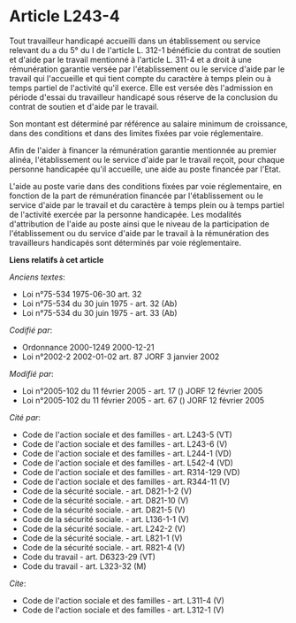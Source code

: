 # Article L243-4

Tout travailleur handicapé accueilli dans un établissement ou service relevant du a du 5° du I de l'article L. 312-1
bénéficie du contrat de soutien et d'aide par le travail mentionné à l'article L. 311-4 et a droit à une rémunération
garantie versée par l'établissement ou le service d'aide par le travail qui l'accueille et qui tient compte du caractère à
temps plein ou à temps partiel de l'activité qu'il exerce. Elle est versée dès l'admission en période d'essai du travailleur
handicapé sous réserve de la conclusion du contrat de soutien et d'aide par le travail. 

Son montant est déterminé par référence au salaire minimum de croissance, dans des conditions et dans des limites fixées par
voie réglementaire. 

Afin de l'aider à financer la rémunération garantie mentionnée au premier alinéa, l'établissement ou le service d'aide par le
travail reçoit, pour chaque personne handicapée qu'il accueille, une aide au poste financée par l'Etat. 

L'aide au poste varie dans des conditions fixées par voie réglementaire, en fonction de la part de rémunération financée par
l'établissement ou le service d'aide par le travail et du caractère à temps plein ou à temps partiel de l'activité exercée
par la personne handicapée. Les modalités d'attribution de l'aide au poste ainsi que le niveau de la participation de
l'établissement ou du service d'aide par le travail à la rémunération des travailleurs handicapés sont déterminés par voie
réglementaire.

**Liens relatifs à cet article**

_Anciens textes_:

  - Loi n°75-534 1975-06-30 art. 32
  - Loi n°75-534 du 30 juin 1975 - art. 32 (Ab)
  - Loi n°75-534 du 30 juin 1975 - art. 33 (Ab)

_Codifié par_:

  - Ordonnance 2000-1249 2000-12-21
  - Loi n°2002-2 2002-01-02 art. 87 JORF 3 janvier 2002

_Modifié par_:

  - Loi n°2005-102 du 11 février 2005 - art. 17 () JORF 12 février 2005
  - Loi n°2005-102 du 11 février 2005 - art. 67 () JORF 12 février 2005

_Cité par_:

  - Code de l'action sociale et des familles - art. L243-5 (VT)
  - Code de l'action sociale et des familles - art. L243-6 (V)
  - Code de l'action sociale et des familles - art. L244-1 (VD)
  - Code de l'action sociale et des familles - art. L542-4 (VD)
  - Code de l'action sociale et des familles - art. R314-129 (VD)
  - Code de l'action sociale et des familles - art. R344-11 (V)
  - Code de la sécurité sociale. - art. D821-1-2 (V)
  - Code de la sécurité sociale. - art. D821-10 (V)
  - Code de la sécurité sociale. - art. D821-5 (V)
  - Code de la sécurité sociale. - art. L136-1-1 (V)
  - Code de la sécurité sociale. - art. L242-2 (V)
  - Code de la sécurité sociale. - art. L821-1 (V)
  - Code de la sécurité sociale. - art. R821-4 (V)
  - Code du travail - art. D6323-29 (VT)
  - Code du travail - art. L323-32 (M)

_Cite_:

  - Code de l'action sociale et des familles - art. L311-4 (V)
  - Code de l'action sociale et des familles - art. L312-1 (V)
